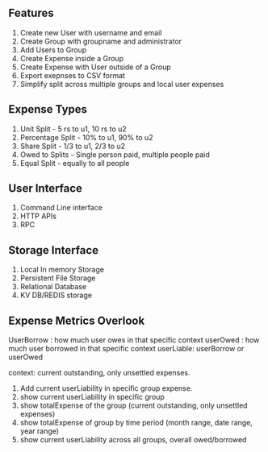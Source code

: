 ## Features 

1. Create new User with username and email 
2. Create Group with groupname and administrator 
3. Add Users to Group 
4. Create Expense inside a Group 
5. Create Expense with User outside of a Group
6. Export exepnses to CSV format
7. Simplify split across multiple groups and local user expenses 

## Expense Types 

1. Unit Split - 5 rs to u1, 10 rs to u2
2. Percentage Split - 10% to u1, 90% to u2
3. Share Split - 1/3 to u1, 2/3 to u2
4. Owed to Splits - Single person paid, multiple people paid
5. Equal Split - equally to all people

## User Interface 

1. Command Line interface
2. HTTP APIs
3. RPC

## Storage Interface

1. Local In memory Storage
2. Persistent File Storage
3. Relational Database
4. KV DB/REDIS storage


## Expense Metrics Overlook

UserBorrow : how much user owes in that specific context
userOwed : how much user borrowed in that specific context
userLiable: userBorrow or userOwed

context: current outstanding, only unsettled expenses.
1. Add current userLiability in specific group expense. 
2. show current userLiability in specific group
3. show totalExpense of the group (current outstanding, only unsettled expenses)
4. show totalExpense of group by time period (month range, date range, year range)
5. show current userLiability across all groups, overall owed/borrowed
